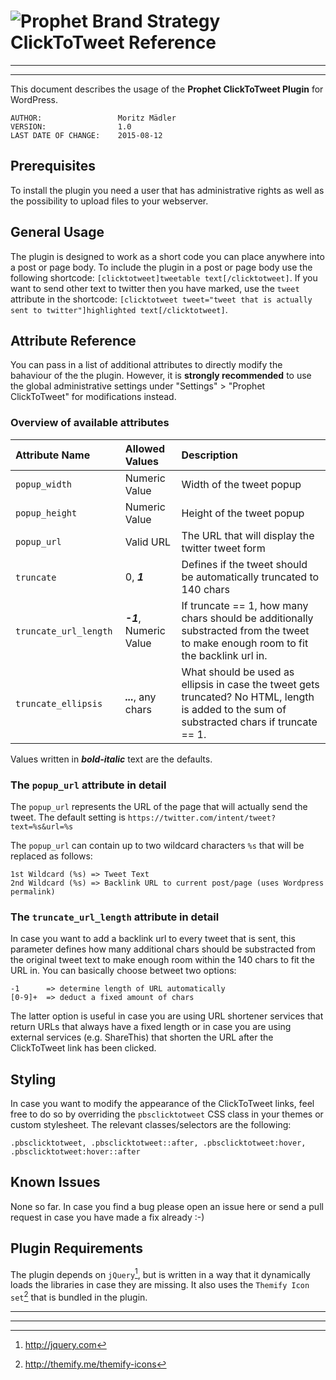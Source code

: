 # ![Prophet Brand Strategy](https://avatars3.githubusercontent.com/u/13744340?v=3&s=25) ClickToTweet Reference
***
***




This document describes the usage of the **Prophet ClickToTweet Plugin** for WordPress.

	AUTHOR:					Moritz Mädler
	VERSION:	 			1.0
	LAST DATE OF CHANGE:	2015-08-12
	

## Prerequisites

To install the plugin you need a user that has administrative rights as well as the possibility to upload files to your webserver.


## General Usage

The plugin is designed to work as a short code you can place anywhere into a post or page body.
To include the plugin in a post or page body use the following shortcode: `[clicktotweet]tweetable text[/clicktotweet]`. If you want to send other text to twitter then you have marked, use the `tweet` attribute in the shortcode: `[clicktotweet tweet="tweet that is actually sent to twitter"]highlighted text[/clicktotweet]`.

## Attribute Reference

You can pass in a list of additional attributes to directly modify the bahaviour of the the plugin. However, it is **strongly recommended** to use the global administrative settings under "Settings" > "Prophet ClickToTweet" for modifications instead. 

### Overview of available attributes

Attribute Name | Allowed Values | Description 
:-------------- | :--------------- | :----------- 
`popup_width` | Numeric Value | Width of the tweet popup
`popup_height` | Numeric Value| Height of the tweet popup
`popup_url` | Valid URL | The URL that will display the twitter tweet form
`truncate` | 0, ***1*** | Defines if the tweet should be automatically truncated to 140 chars
`truncate_url_length` | ***-1***, Numeric Value | If truncate == 1, how many chars should be additionally substracted from the tweet to make enough room to fit the backlink url in.
`truncate_ellipsis` | ***...***, any chars | What should be used as ellipsis in case the tweet gets truncated? No HTML, length is added to the sum of substracted chars if truncate == 1.

Values written in ***bold-italic*** text are the defaults.

### The `popup_url` attribute in detail

The `popup_url` represents the URL of the page that will actually send the tweet. The default setting is `https://twitter.com/intent/tweet?text=%s&url=%s`

The `popup_url` can contain up to two wildcard characters `%s` that will be replaced as follows:

```
1st Wildcard (%s) => Tweet Text
2nd Wildcard (%s) => Backlink URL to current post/page (uses Wordpress permalink)
```

### The `truncate_url_length` attribute in detail

In case you want to add a backlink url to every tweet that is sent, this parameter defines how many additional chars should be substracted from the original tweet text to make enough room within the 140 chars to fit the URL in. You can basically choose betweet two options:

```
-1 		=> determine length of URL automatically
[0-9]+ 	=> deduct a fixed amount of chars
```

The latter option is useful in case you are using URL shortener services that return URLs that always have a fixed length or in case you are using external services (e.g. ShareThis) that shorten the URL after the ClickToTweet link has been clicked.

## Styling

In case you want to modify the appearance of the ClickToTweet links, feel free to do so by overriding the ```pbsclicktotweet``` CSS class in your themes or custom stylesheet. The relevant classes/selectors are the following:

```
.pbsclicktotweet, .pbsclicktotweet::after, .pbsclicktotweet:hover, .pbsclicktotweet:hover::after
```


## Known Issues

None so far. In case you find a bug please open an issue here or send a pull request in case you have made a fix already :-)

## Plugin Requirements

The plugin depends on `jQuery`[^1], but is written in a way that it dynamically loads the libraries in case they are missing.
It also uses the `Themify Icon set`[^2]  that is bundled in the plugin.


***
***
[^1]: <http://jquery.com>
[^2]: <http://themify.me/themify-icons>